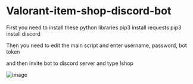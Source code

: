 # Valorant-item-shop-discord-bot
First you need to install these python libraries
pip3 install requests
pip3 install discord

Then you need to edit the main script and enter username, password, bot token

and then invite bot to discord server and type !shop




![image](https://user-images.githubusercontent.com/74879467/111372195-9fdbcd80-869a-11eb-9e9a-48e96e72175e.png)
